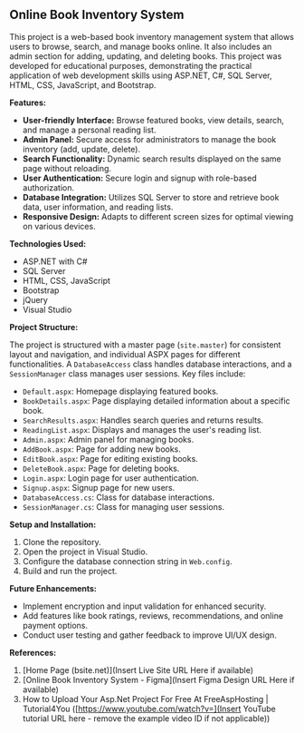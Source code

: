 ## Online Book Inventory System

This project is a web-based book inventory management system that allows users to browse, search, and manage books online. It also includes an admin section for adding, updating, and deleting books.  This project was developed for educational purposes, demonstrating the practical application of web development skills using ASP.NET, C#, SQL Server, HTML, CSS, JavaScript, and Bootstrap.

**Features:**

* **User-friendly Interface:** Browse featured books, view details, search, and manage a personal reading list.
* **Admin Panel:** Secure access for administrators to manage the book inventory (add, update, delete).
* **Search Functionality:** Dynamic search results displayed on the same page without reloading.
* **User Authentication:** Secure login and signup with role-based authorization.
* **Database Integration:**  Utilizes SQL Server to store and retrieve book data, user information, and reading lists.
* **Responsive Design:** Adapts to different screen sizes for optimal viewing on various devices.

**Technologies Used:**

* ASP.NET with C#
* SQL Server
* HTML, CSS, JavaScript
* Bootstrap
* jQuery
* Visual Studio


**Project Structure:**

The project is structured with a master page (`site.master`) for consistent layout and navigation, and individual ASPX pages for different functionalities. A `DatabaseAccess` class handles database interactions, and a `SessionManager` class manages user sessions.  Key files include:

* `Default.aspx`: Homepage displaying featured books.
* `BookDetails.aspx`: Page displaying detailed information about a specific book.
* `SearchResults.aspx`: Handles search queries and returns results.
* `ReadingList.aspx`: Displays and manages the user's reading list.
* `Admin.aspx`:  Admin panel for managing books.
* `AddBook.aspx`: Page for adding new books.
* `EditBook.aspx`: Page for editing existing books.
* `DeleteBook.aspx`: Page for deleting books.
* `Login.aspx`: Login page for user authentication.
* `Signup.aspx`: Signup page for new users.
* `DatabaseAccess.cs`: Class for database interactions.
* `SessionManager.cs`: Class for managing user sessions.


**Setup and Installation:**

1. Clone the repository.
2. Open the project in Visual Studio.
3. Configure the database connection string in `Web.config`.
4. Build and run the project.



**Future Enhancements:**

* Implement encryption and input validation for enhanced security.
* Add features like book ratings, reviews, recommendations, and online payment options.
* Conduct user testing and gather feedback to improve UI/UX design.


**References:**

1. [Home Page (bsite.net)](Insert Live Site URL Here if available) 
2. [Online Book Inventory System - Figma](Insert Figma Design URL Here if available)
3. How to Upload Your Asp.Net Project For Free At FreeAspHosting | Tutorial4You ([https://www.youtube.com/watch?v=](Insert YouTube tutorial URL here - remove the example video ID if not applicable))